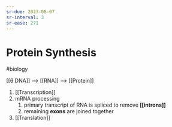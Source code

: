 ```yaml
---
sr-due: 2023-08-07
sr-interval: 3
sr-ease: 271
---
```


# Protein Synthesis 
#biology 

[[6 DNA]] --> [[RNA]] --> [[Protein]] 

1. [[Transcription]]
2. mRNA processing
	1. primary transcript of RNA is spliced to remove **[[introns]]**
	2. remaining **exons** are joined together
3. [[Translation]]
